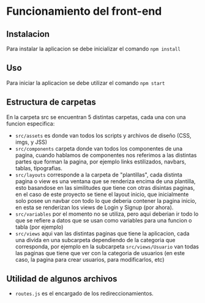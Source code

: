 # Funcionamiento del front-end

## Instalacion
Para instalar la aplicacion se debe inicializar el comando `npm install`

## Uso
Para iniciar la aplicacion se debe utilizar el comando `npm start`

## Estructura de carpetas
En la carpeta src se encuentran 5 distintas carpetas, cada una con una funcion especifica:
- `src/assets` es donde van todos los scripts y archivos de diseño (CSS, imgs, y JSS)
- `src/components` carpeta donde van todos los componentes de una pagina, cuando hablamos de componentes nos referimos a las distintas partes que forman la pagina, por ejemplo links estilizados, navbars, tablas, tipografias.
- `src/layouts` corresponde a la carpeta de "plantillas", cada distinta pagina o view es una ventana que se renderiza encima de una plantilla, esto basandose en las similitudes que tiene con otras disintas paginas, en el caso de este proyecto se tiene el layout inicio, que inicialmente solo posee un navbar con todo lo que deberia contener la pagina inicio, en esta se renderizan los views de Login y Signup (por ahora).
- `src/variables` por el momento no se utiliza, pero aqui deberian ir todo lo que se refiere a datos que se usan como variables para una funcion o tabla (por ejemplo)
- `src/views` aqui van las distintas paginas que tiene la aplicacion, cada una divida en una subcarpeta dependiendo de la categoria que corresponda, por ejemplo en la subcarpeta `src/views/Usuario` van todas las paginas que tiene que ver con la categoria de usuarios (en este caso, la pagina para crear usuarios, para modificarlos, etc)

## Utilidad de algunos archivos
- `routes.js` es el encargado de los redireccionamientos.
